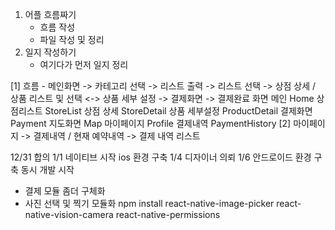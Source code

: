1. 어플 흐름짜기
   - 흐름 작성
   - 파일 작성 및 정리
2. 일지 작성하기
   - 여기다가 먼저 일지 정리

[1] 흐름 - 메인화면 -> 카테고리 선택 -> 리스트 출력 -> 리스트 선택 -> 상점 상세 / 상품 리스트 및 선택 <-> 상품 세부 설정 -> 결제화면 -> 결제완료 화면
메인 Home
상점리스트 StoreList
상점 상세 StoreDetail
상품 세부설정 ProductDetail
결제화면 Payment
지도화면 Map
마이페이지 Profile
결제내역 PaymentHistory
[2] 마이페이지 -> 결제내역 / 현재 예약내역 -> 결제 내역 리스트

12/31 합의
1/1 네이티브 시작 ios 환경 구축
1/4 디자이너 의뢰
1/6 안드로이드 환경 구축 동시 개발 시작

- 결제 모듈 좀더 구체화
- 사진 선택 및 찍기 모듈화
  npm install react-native-image-picker react-native-vision-camera react-native-permissions
